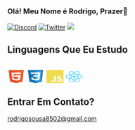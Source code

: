 ### Olá! Meu Nome é Rodrigo, Prazer🤝

[![Discord](https://img.shields.io/badge/Discord-7289DA?style=for-the-badge&logo=discord&logoColor=white)](https://discord.gg/8z7rzw9E)
[![Twitter](https://img.shields.io/badge/Twitter-1DA1F2?style=for-the-badge&logo=twitter&logoColor=white)](https://twitter.com/Rodrigo_52261)
<a href="https://www.instagram.com/drigas_digo/" target="_blank"><img src="https://img.shields.io/badge/-Instagram-%23E4405F?style=for-the-badge&logo=instagram&logoColor=white" target="_blank"></a>

## Linguagens Que Eu Estudo

<div style="display: inline_block"><br>
  
<img align="center" alt="Rafa-HTML" height="30" width="40" src="https://raw.githubusercontent.com/devicons/devicon/master/icons/html5/html5-original.svg">
<img align="center" alt="Rafa-CSS" height="30" width="40" src="https://raw.githubusercontent.com/devicons/devicon/master/icons/css3/css3-original.svg">
<img align="center" alt="Rafa-Js" height="30" width="40" src="https://raw.githubusercontent.com/devicons/devicon/master/icons/javascript/javascript-plain.svg">    
<img align="center" alt="Rafa-React" height="30" width="40" src="https://raw.githubusercontent.com/devicons/devicon/master/icons/react/react-original.svg">


</div>

## Entrar Em Contato?
rodrigosousa8502@gmail.com


